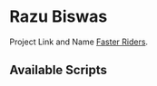 # Razu Biswas

Project Link and Name [Faster Riders](https://faster-riders.web.app/).

## Available Scripts
